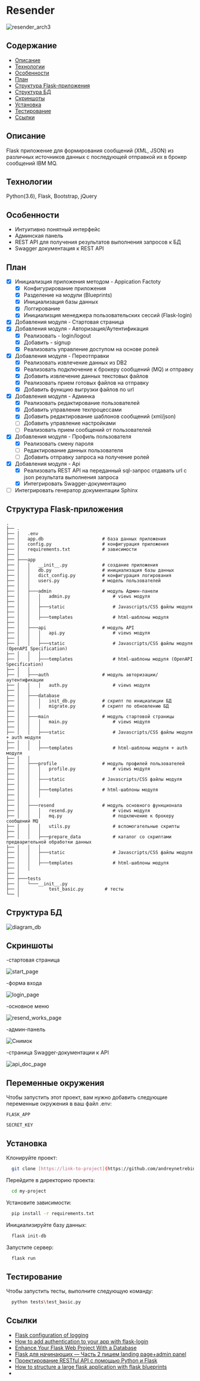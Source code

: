 
# Resender
![resender_arch3](https://github.com/user-attachments/assets/ad5aa124-2052-4115-bf84-8ccc5b423013)

## Содержание

- [Описание](#описание)
- [Технологии](#технологии)
- [Особенности](#особенности)
- [План](#план)
- [Структура Flask-приложения](#структура-Flask-приложения)
- [Структура БД](#структура-БД)
- [Скриншоты](#скриншоты)
- [Установка](#установка)
- [Тестирование](#тестирование)
- [Ссылки](#сслыки)

## Описание

Flask приложение для формирования сообщений (XML, JSON) из различных источников данных с последующей отправкой их в брокер сообщений IBM MQ.

## Технологии

Python(3.6), Flask, Bootstrap, jQuery

## Особенности

- Интуитивно понятный интерфейс
- Админская панель
- REST API для получения результатов выполнения запросов к БД
- Swagger документация к REST API

## План

- [x] Инициализция приложения методом - Appication Factoty
    - [x] Конфигурирование приложения
    - [x] Разделение на модули (Blueprints)
    - [x] Инициализация базы данных
    - [x] Логгирование
    - [x] Инициализция менеджера пользовательских сессий (Flask-login)
- [x] Добавления модуля -  Стартовая страница
- [x] Добавления модуля -  Авторизация/Аутентификация
    - [x] Реализовать - login/logout
    - [x] Добавить - signup
    - [x] Реализовать управление доступом на основе ролей
- [x] Добавления модуля -  Переотправки
    - [x] Реализовать извлечение данных из DB2
    - [x] Реализовать подключение к брокеру сообщений (MQ) и отправку
    - [x] Добавить извлечение данных текстовых файлов
    - [x] Реализовать прием готовых файлов на отправку
    - [x] Добавить функцию выгрузки файлов по url
- [x] Добавления модуля -  Админка
    - [x] Реализовать редактирование пользователей
    - [x] Добавить управление техпроцессами
    - [x] Добавить редактирование шаблонов сообщений (xml/json)
    - [ ] Добавить управление настройками
    - [ ] Реализовать прием сообщений от пользователей
- [x] Добавления модуля -  Профиль пользователя
    - [x] Реализовать смену пароля 
    - [ ] Редактирование данных пользователя
    - [ ] Добавить отправку запроса на получение ролей 
- [x] Добавления модуля -  Api
    - [x] Реализовать REST API на переданный sql-запрос отдавать url с json результата выполнения запроса
    - [x] Интегрировать Swagger-документацию
- [ ] Интегрировать генератор документации Sphinx

## Структура Flask-приложения
```
.
├── .
├── │   .env                        
├── │   app.db                      # база данных приложения  
├── │   config.py                   # конфигурация приложения
├── │   requirements.txt            # зависимости
├── │
├── ├───app
├── │   │   __init__.py             # создание приложения
├── │   │   db.py                   # инициализация базы данных
├── │   │   dict_config.py          # конфигурация логирования
├── │   │   users.py                # модель пользователей
├── │   │
├── │   ├───admin                   # модуль Админ-панели
├── │   │   │   admin.py                # views модуля
├── │   │   │
├── │   │   ├───static                  # Javascripts/CSS файлы модуля
├── │   │   │
├── │   │   ├───templates               # html-шаблоны модуля  
├── │   │
├── │   ├───api                     # модуль API   
├── │   │   │   api.py                  # views модуля  
├── │   │   │
├── │   │   ├───static                  # Javascripts/CSS файлы модуля (OpenAPI Specification)
├── │   │   │
├── │   │   ├───templates               # html-шаблоны модуля (OpenAPI Specification)
├── │   │
├── │   ├───auth                    # модуль авторизации/аутентификации
├── │   │   │   auth.py                 # views модуля
├── │   │
├── │   ├───database
├── │   │   │   init_db.py          # скрипт по инициалиции БД  
├── │   │   │   migrate.py          # скрипт по обновлению БД
├── │   │
├── │   ├───main                    # модуль стартовой страницы
├── │   │   │   main.py                 # views модуля
├── │   │   │
├── │   │   ├───static                  # Javascripts/CSS файлы модуля + auth модуля
├── │   │   │
├── │   │   ├───templates               # html-шаблоны модуля + auth модуля
├── │   │
├── │   ├───profile                 # модуль профилей пользователей
├── │   │   │   profile.py              # views модуля
├── │   │   │
├── │   │   ├───static              # Javascripts/CSS файлы модуля
├── │   │   │
├── │   │   ├───templates           # html-шаблоны модуля
├── │   │   │
├── │   │
├── │   ├───resend                  # модуль основного функционала
├── │   │   │   resend.py               # views модуля
├── │   │   │   mq.py                   # подключение к брокеру сообщений MQ
├── │   │   │   utils.py                # вспомогательные скрипты
├── │   │   │
├── │   │   ├───prepare_data            # каталог со скриптами предварительной обработки данных
├── │   │   │
├── │   │   ├───static                  # Javascripts/CSS файлы модуля             
├── │   │   │
├── │   │   ├───templates               # html-шаблоны модуля
├── │   │
├── │
├── ├───tests
├── │   └───__init__.py
├── │           test_basic.py        # тесты
└── │
```

## Структура БД

![diagram_db](https://github.com/user-attachments/assets/1b065ab0-ebce-4d52-a9c0-364802ad1301)

## Скриншоты
-стартовая страница

![start_page](https://github.com/user-attachments/assets/560ec36c-4136-48a4-a413-1a57b3cd9a78)

-форма входа

![login_page](https://github.com/user-attachments/assets/444737c4-bdcf-4956-8c5f-ec4800675080)

-основное меню

![resend_works_page](https://github.com/user-attachments/assets/68984976-4f0b-4ee5-8800-2db543df7848)

-админ-панель

![Снимок](https://github.com/user-attachments/assets/37b70aa2-d124-4d0f-aa39-06435ea533c5)

-страница Swagger-документации к API

![api_doc_page](https://github.com/user-attachments/assets/20418d5f-704b-4a5c-8c24-45c6a1c001b1)


## Переменные окружения

Чтобы запустить этот проект, вам нужно добавить следующие переменные окружения в ваш файл .env:

`FLASK_APP`

`SECRET_KEY`


## Установка

Клонируйте проект:

```bash
  git clone [https://link-to-project](https://github.com/andreynetrebin/resender_app.git)
```
Перейдите в директорию проекта:

```bash
  cd my-project
```

Установите зависимости:

```bash
  pip install -r requirements.txt
```

Инициализируйте базу данных:

```bash
  flask init-db
```

Запустите сервер:

```bash
  flask run
```

## Тестирование

Чтобы запустить тесты, выполните следующую команду:

```bash
  python tests\test_basic.py
```

## Ссылки

 - [Flask configuration of logging](https://flask.palletsprojects.com/en/3.0.x/logging/#basic-configuration)
 - [How to add authentication to your app with flask-login](https://www.digitalocean.com/community/tutorials/how-to-add-authentication-to-your-app-with-flask-login)
 - [Enhance Your Flask Web Project With a Database](https://realpython.com/flask-database/)
 - [Flask для начинающих — Часть 2 пишем landing page+admin panel](https://habr.com/ru/articles/784770/)
 - [Проектирование RESTful API с помощью Python и Flask](https://habr.com/ru/articles/246699/)
 - [How to structure a large flask application with flask blueprints](https://www.digitalocean.com/community/tutorials/how-to-structure-a-large-flask-application-with-flask-blueprints-and-flask-sqlalchemy)
 - 

